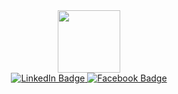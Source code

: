 <div id="header" align="center">
  <img src="https://i.giphy.com/media/v1.Y2lkPTc5MGI3NjExazN0YXM4eTY4bnRvaWJ3aGF4MWRkYmYzaGY4YXM3cDNvNHlkODRsaiZlcD12MV9pbnRlcm5hbF9naWZfYnlfaWQmY3Q9Zw/13HBDT4QSTpveU/giphy.gif" width="100"/>
</div>

<div id="badges" align="center">
  <a href="https://www.linkedin.com/in/nhudenerdyone/">
    <img src="https://img.shields.io/badge/LinkedIn-blue?style=for-the-badge&logo=linkedin&logoColor=white" alt="LinkedIn Badge"/>
  </a>
  <a href="https://www.facebook.com/nhudenerdyone">
    <img src="https://img.shields.io/badge/Facebook-lightblue?style=for-the-badge&logo=facebook&logoColor=black" alt="Facebook Badge"/>
  </a>
</div>
